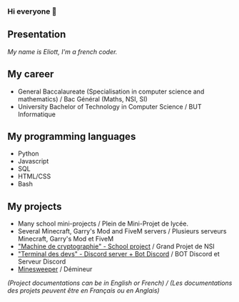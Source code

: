 ### Hi everyone 👋

## Presentation

*My name is Eliott, I'm a french coder.*

## My career

- General Baccalaureate (Specialisation in computer science and mathematics) / Bac Général (Maths, NSI, SI)
- University Bachelor of Technology in Computer Science / BUT Informatique

## My programming languages

- Python
- Javascript
- SQL
- HTML/CSS
- Bash

## My projects

- Many school mini-projects / Plein de Mini-Projet de lycée.
- Several Minecraft, Garry's Mod and FiveM servers / Plusieurs serveurs Minecraft, Garry's Mod et FiveM
- ["Machine de cryptographie" - School project](https://github.com/Eliott-B/Grand-Projet-Cryptographie) / Grand Projet de NSI
- ["Terminal des devs" - Discord server + Bot Discord](https://github.com/Eliott-B/bot-discord-terminal-des-devs) / BOT Discord et Serveur Discord
- [Minesweeper](https://github.com/Chakib-Eliott/demineur) / Démineur

*(Project documentations can be in English or French) / (Les documentations des projets peuvent être en Français ou en Anglais)*
